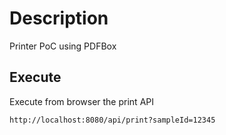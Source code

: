 # Description
Printer PoC using PDFBox

## Execute
Execute from browser the print API

```
http://localhost:8080/api/print?sampleId=12345
```